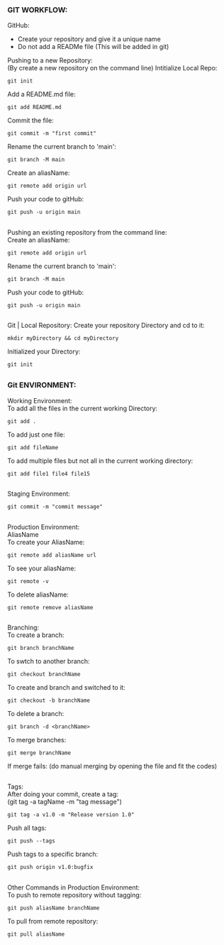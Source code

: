 ### GIT WORKFLOW: 
GitHub:
- Create your repository and give it a unique name 
- Do not add a READMe file (This will be added in git) <br>

Pushing to a new Repository: <br>
(By create a new repository on the command line)
Intitialize Local Repo:
```
git init
```
Add a README.md file:
```
git add README.md
```
Commit the file:
```
git commit -m "first commit"
```
Rename the current branch to 'main':
```
git branch -M main
```
Create an aliasName:
```
git remote add origin url 
```
Push your code to gitHub:
```
git push -u origin main
```
##
Pushing an existing repository from the command line:  
Create an aliasName:
```
git remote add origin url 
```
Rename the current branch to 'main':
```
git branch -M main
```
Push your code to gitHub:
```
git push -u origin main
```
##

Git | Local Repository:
Create your repository Directory and cd to it:  
```
mkdir myDirectory && cd myDirectory 
```
Initialized your Directory: 
```
git init 
```
##
### Git ENVIRONMENT: 
Working Environment: <br> 
To add all the files in the current working Directory: 
```
git add . 
```
To add just one file:
```
git add fileName 
```
To add multiple files but not all in the current working directory:   
```
git add file1 file4 file15
``` 
##
Staging Environment: 
```
git commit -m "commit message"
```
##
Production Environment: <br> 
AliasName <br> 
To create your AliasName:  
```
git remote add aliasName url
``` 
To see your aliasName:
```
git remote -v
```  
To delete aliasName:
```
git remote remove aliasName
```
##

Branching: <br>
To create a branch:  
```
git branch branchName
```
To swtch to another branch:
```
git checkout branchName
``` 
To create and branch and switched to it: 
```
git checkout -b branchName
```
To delete a branch: 
```
git branch -d <branchName>
``` 
To merge branches: 
```
git merge branchName
``` 
If merge fails: (do manual merging by opening the file and fit the codes)
## 
Tags: <br>
After doing your commit, create a tag: <br>
(git tag -a tagName -m "tag message")
```
git tag -a v1.0 -m "Release version 1.0"
``` 
Push all tags:
```
git push --tags
```
Push tags to a specific branch:
```
git push origin v1.0:bugfix
``` 
##

Other Commands in Production Environment: <br>
To push to remote repository without tagging:
```
git push aliasName branchName
``` 
To pull from remote repository: 
```
git pull aliasName
``` 
##
